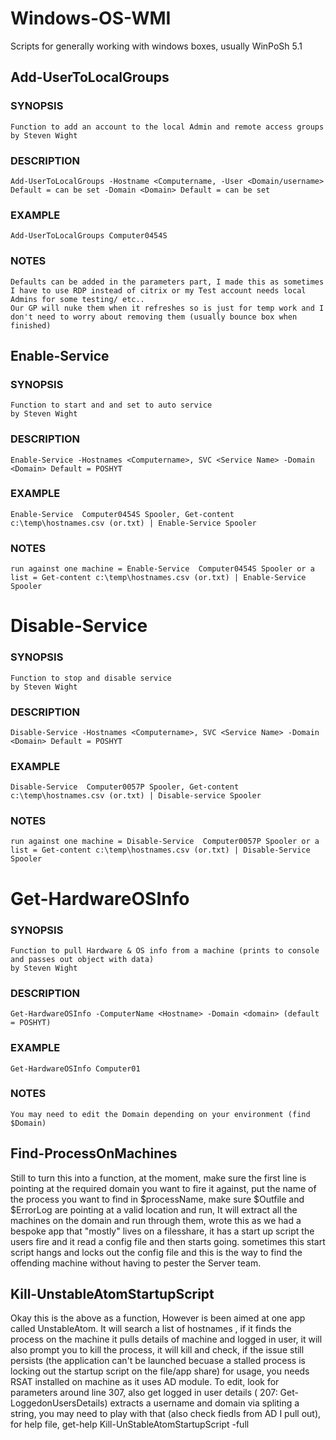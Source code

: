 # Windows-OS-WMI
Scripts for generally working with windows boxes, usually WinPoSh 5.1


## Add-UserToLocalGroups

### SYNOPSIS
    Function to add an account to the local Admin and remote access groups
    by Steven Wight
### DESCRIPTION
    Add-UserToLocalGroups -Hostname <Computername, -User <Domain/username> Default = can be set -Domain <Domain> Default = can be set
### EXAMPLE
    Add-UserToLocalGroups Computer0454S
### NOTES
    Defaults can be added in the parameters part, I made this as sometimes I have to use RDP instead of citrix or my Test account needs local Admins for some testing/ etc..
    Our GP will nuke them when it refreshes so is just for temp work and I don't need to worry about removing them (usually bounce box when finished)

## Enable-Service 

### SYNOPSIS
    Function to start and and set to auto service
    by Steven Wight
### DESCRIPTION
    Enable-Service -Hostnames <Computername>, SVC <Service Name> -Domain <Domain> Default = POSHYT
### EXAMPLE
    Enable-Service  Computer0454S Spooler, Get-content c:\temp\hostnames.csv (or.txt) | Enable-Service Spooler
### NOTES
    run against one machine = Enable-Service  Computer0454S Spooler or a list = Get-content c:\temp\hostnames.csv (or.txt) | Enable-Service Spooler

# Disable-Service

### SYNOPSIS
    Function to stop and disable service
    by Steven Wight
### DESCRIPTION
    Disable-Service -Hostnames <Computername>, SVC <Service Name> -Domain <Domain> Default = POSHYT
### EXAMPLE
    Disable-Service  Computer0057P Spooler, Get-content c:\temp\hostnames.csv (or.txt) | Disable-service Spooler
### NOTES
    run against one machine = Disable-Service  Computer0057P Spooler or a list = Get-content c:\temp\hostnames.csv (or.txt) | Disable-Service Spooler
    
# Get-HardwareOSInfo

### SYNOPSIS
    Function to pull Hardware & OS info from a machine (prints to console and passes out object with data)
    by Steven Wight
### DESCRIPTION
    Get-HardwareOSInfo -ComputerName <Hostname> -Domain <domain> (default = POSHYT)
### EXAMPLE
    Get-HardwareOSInfo Computer01
### NOTES
    You may need to edit the Domain depending on your environment (find $Domain)


## Find-ProcessOnMachines

  Still to turn this into a function, at the moment, make sure the first line is pointing at the required domain you want to fire it against, put the name of the process you want to find in $processName, make sure $Outfile and $ErrorLog are pointing at a valid location and run, It will extract all the machines on the domain and run through them, wrote this as we had a bespoke app that "mostly" lives on a filesshare, it has a start up script the users fire and it read a config file and then starts going. sometimes this start script hangs and locks out the config file and this is the way to find the offending machine without having to pester the Server team.
  
## Kill-UnstableAtomStartupScript

Okay this is the above as a function, However is been aimed at one app called UnstableAtom. It will search a list of hostnames , if it finds the process on the machine it pulls details of machine and logged in user, it will also prompt you to kill the process, it will kill and check, if the issue still persists (the application can't be launched becuase a stalled process is locking out the startup script on the file/app share) for usage, you needs RSAT installed on machine as it uses AD module. To edit, look for parameters around line 307, also get logged in user details ( 207: Get-LoggedonUsersDetails) extracts a username and domain via spliting a string, you may need to play with that (also check fiedls from AD I pull out), for help file, get-help Kill-UnStableAtomStartupScript -full
